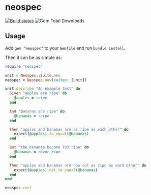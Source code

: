 # neospec

[![Build status](https://badge.buildkite.com/d749f932043ec182f9c3fe12db7d5a503a31b17110667de5df.svg?branch=main)](https://buildkite.com/oequacki/neospec)
![Gem Total Downloads](https://img.shields.io/gem/dt/neospec)

## Usage

Add `gem "neospec"` to your `Gemfile` and run `bundle install`.

Then it can be as simple as:

```ruby
require "neospec"

unit = Neospec::Suite.new
neospec = Neospec.new(suites: [unit])

unit.describe "An example test" do
  Given "apples are ripe" do
    @apples = :ripe
  end

  And "bananas are ripe" do
    @bananas = :ripe
  end

  Then "apples and bananas are as ripe as each other" do
    expect(@apples).to_equal(@bananas)
  end

  But "the bananas become TOO ripe" do
    @bananas = :over_ripe
  end

  Then "apples and bananas are now not as ripe as each other" do
    expect(@apples).not_to_equal(@bananas)
  end
end

neospec.run!
```
